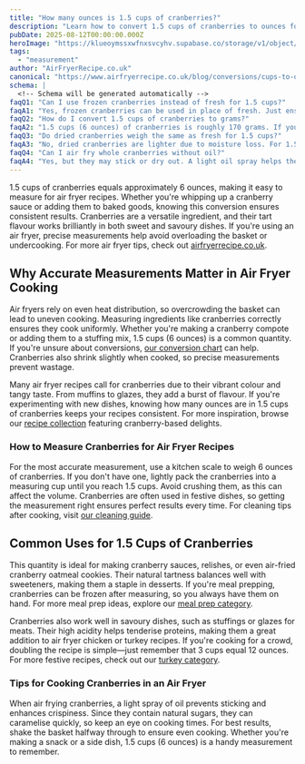 ```yaml
---
title: "How many ounces is 1.5 cups of cranberries?"
description: "Learn how to convert 1.5 cups of cranberries to ounces for perfect air fryer recipes. Get accurate measurements every time!"
pubDate: 2025-08-12T00:00:00.000Z
heroImage: "https://klueoymssxwfnxsvcyhv.supabase.co/storage/v1/object/public/Shmucket/how-many-ounces-is-1-5-cups-of-cranberries.webp"
tags:
  - "measurement"
author: "AirFryerRecipe.co.uk"
canonical: "https://www.airfryerrecipe.co.uk/blog/conversions/cups-to-ounces/how-many-ounces-is-1-5-cups-of-cranberries"
schema: |
  <!-- Schema will be generated automatically -->
faqQ1: "Can I use frozen cranberries instead of fresh for 1.5 cups?"
faqA1: "Yes, frozen cranberries can be used in place of fresh. Just ensure they're thawed and drained to avoid excess moisture in your air fryer. The weight remains the same—6 ounces for 1.5 cups."
faqQ2: "How do I convert 1.5 cups of cranberries to grams?"
faqA2: "1.5 cups (6 ounces) of cranberries is roughly 170 grams. If you're using a kitchen scale, this conversion helps with international recipes or precise baking."
faqQ3: "Do dried cranberries weigh the same as fresh for 1.5 cups?"
faqA3: "No, dried cranberries are lighter due to moisture loss. For 1.5 cups, you'll need about 4 ounces (113 grams) of dried cranberries instead of 6 ounces fresh."
faqQ4: "Can I air fry whole cranberries without oil?"
faqA4: "Yes, but they may stick or dry out. A light oil spray helps them crisp up evenly. For a healthier option, use a minimal amount or line the basket with parchment."
---
```

<p>1.5 cups of cranberries equals approximately 6 ounces, making it easy to measure for air fryer recipes. Whether you're whipping up a cranberry sauce or adding them to baked goods, knowing this conversion ensures consistent results. Cranberries are a versatile ingredient, and their tart flavour works brilliantly in both sweet and savoury dishes. If you're using an air fryer, precise measurements help avoid overloading the basket or undercooking. For more air fryer tips, check out <a href=https://www.airfryerrecipe.co.uk>airfryerrecipe.co.uk</a>.</p>  

<h2>Why Accurate Measurements Matter in Air Fryer Cooking</h2>  
<p>Air fryers rely on even heat distribution, so overcrowding the basket can lead to uneven cooking. Measuring ingredients like cranberries correctly ensures they cook uniformly. Whether you're making a cranberry compote or adding them to a stuffing mix, 1.5 cups (6 ounces) is a common quantity. If you're unsure about conversions, <a href=https://www.airfryerrecipe.co.uk/air-fryer-conversion-chart>our conversion chart</a> can help. Cranberries also shrink slightly when cooked, so precise measurements prevent wastage.</p>  

<p>Many air fryer recipes call for cranberries due to their vibrant colour and tangy taste. From muffins to glazes, they add a burst of flavour. If you're experimenting with new dishes, knowing how many ounces are in 1.5 cups of cranberries keeps your recipes consistent. For more inspiration, browse our <a href=https://www.airfryerrecipe.co.uk/recipes>recipe collection</a> featuring cranberry-based delights.</p>  

<h3>How to Measure Cranberries for Air Fryer Recipes</h3>  
<p>For the most accurate measurement, use a kitchen scale to weigh 6 ounces of cranberries. If you don't have one, lightly pack the cranberries into a measuring cup until you reach 1.5 cups. Avoid crushing them, as this can affect the volume. Cranberries are often used in festive dishes, so getting the measurement right ensures perfect results every time. For cleaning tips after cooking, visit <a href=https://www.airfryerrecipe.co.uk/air-fryer-cleaner>our cleaning guide</a>.</p>  

<h2>Common Uses for 1.5 Cups of Cranberries</h2>  
<p>This quantity is ideal for making cranberry sauces, relishes, or even air-fried cranberry oatmeal cookies. Their natural tartness balances well with sweeteners, making them a staple in desserts. If you're meal prepping, cranberries can be frozen after measuring, so you always have them on hand. For more meal prep ideas, explore our <a href=https://www.airfryerrecipe.co.uk/recipe-category/meal-prep>meal prep category</a>.</p>  

<p>Cranberries also work well in savoury dishes, such as stuffings or glazes for meats. Their high acidity helps tenderise proteins, making them a great addition to air fryer chicken or turkey recipes. If you're cooking for a crowd, doubling the recipe is simple—just remember that 3 cups equal 12 ounces. For more festive recipes, check out our <a href=https://www.airfryerrecipe.co.uk/recipe-category/turkey>turkey category</a>.</p>  

<h3>Tips for Cooking Cranberries in an Air Fryer</h3>  
<p>When air frying cranberries, a light spray of oil prevents sticking and enhances crispiness. Since they contain natural sugars, they can caramelise quickly, so keep an eye on cooking times. For best results, shake the basket halfway through to ensure even cooking. Whether you're making a snack or a side dish, 1.5 cups (6 ounces) is a handy measurement to remember.</p>
